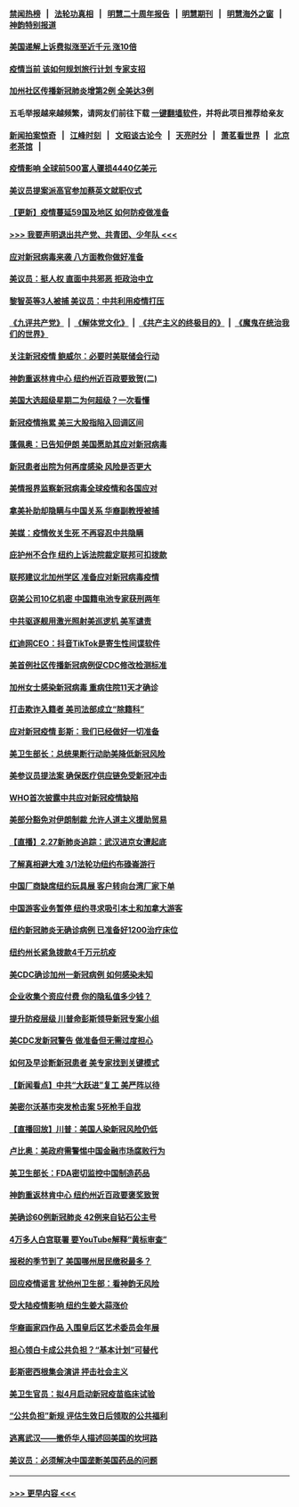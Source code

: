 #### [禁闻热榜](热点新闻.md?=0)  &nbsp;&nbsp;|&nbsp;&nbsp; [法轮功真相](https://github.com/gfw-breaker/truth/blob/master/README.md?=0) &nbsp;&nbsp;|&nbsp;&nbsp; [明慧二十周年报告](https://github.com/gfw-breaker/mh-reports/blob/master/README.md?=0) &nbsp;&nbsp;|&nbsp;&nbsp;[明慧期刊](https://github.com/gfw-breaker/mh-qikan) &nbsp;&nbsp;|&nbsp;&nbsp; [明慧海外之窗](https://github.com/gfw-breaker/mh-news/blob/master/README.md?=0) &nbsp;&nbsp;|&nbsp;&nbsp; [神韵特别报道](https://github.com/gfw-breaker/mh-news/blob/master/shenyun.md?=0)
#### [美国递解上诉费拟涨至近千元  涨10倍](../pages/nsc412/n11904466.md?t=02291802) 
#### [疫情当前 该如何规划旅行计划 专家支招](../pages/nsc412/n11903865.md?t=02291802) 
#### [加州社区传播新冠肺炎增第2例 全美达3例](../pages/nsc412/n11904070.md?t=02291802) 
#### 五毛举报越来越频繁，请网友们前往下载 [一键翻墙软件](https://github.com/gfw-breaker/ssr-accounts)，并将此项目推荐给亲友
#### [新闻拍案惊奇](https://github.com/gfw-breaker/banned-news/blob/master/pages/link4.md) &nbsp;&nbsp;|&nbsp;&nbsp; [江峰时刻](https://github.com/gfw-breaker/banned-news/blob/master/pages/link4.md) &nbsp;&nbsp;|&nbsp;&nbsp; [文昭谈古论今](https://github.com/gfw-breaker/banned-news/blob/master/pages/link4.md) &nbsp;&nbsp;|&nbsp;&nbsp; [天亮时分](https://github.com/gfw-breaker/banned-news/blob/master/pages/link4.md) &nbsp;&nbsp;|&nbsp;&nbsp; [萧茗看世界](https://github.com/gfw-breaker/banned-news/blob/master/pages/link4.md) &nbsp;&nbsp;|&nbsp;&nbsp; [北京老茶馆](https://github.com/gfw-breaker/banned-news/blob/master/pages/link4.md) &nbsp;&nbsp;|&nbsp;&nbsp; 
#### [疫情影响 全球前500富人骤损4440亿美元](../pages/nsc412/n11904283.md?t=02291802) 
#### [美议员提案派高官参加蔡英文就职仪式](../pages/nsc412/n11904166.md?t=02291802) 
#### [【更新】疫情蔓延59国及地区 如何防疫做准备](../pages/nsc412/n11890652.md?t=02291802) 
#### [>>> 我要声明退出共产党、共青团、少年队 <<<](https://github.com/begood0513/goodnews/blob/master/quit/letter.md) 
#### [应对新冠病毒来袭 八方面教你做好准备](../pages/nsc412/n11903736.md?t=02291802) 
#### [美议员：挺人权 直面中共邪恶 拒政治中立](../pages/nsc412/n11903790.md?t=02291802) 
#### [黎智英等3人被捕 美议员：中共利用疫情打压](../pages/nsc412/n11903768.md?t=02291802) 
#### [《九评共产党》](https://github.com/begood0513/9ping.md/blob/master/README.md) &nbsp;|&nbsp; [《解体党文化》](../../../../jtdwh.md/blob/master/README.md)  &nbsp;|&nbsp; [《共产主义的终极目的》](../../../../gczydzjmd.md/blob/master/README.md) &nbsp;|&nbsp; [《魔鬼在统治我们的世界》](../../../../mgztzwmdsj.md/blob/master/README.md) 
#### [关注新冠疫情 鲍威尔：必要时美联储会行动](../pages/nsc412/n11903672.md?t=02291802) 
#### [神韵重返林肯中心 纽约州近百政要致贺(二)](../pages/nsc412/n11897500.md?t=02291802) 
#### [美国大选超级星期二为何超级？一次看懂](../pages/nsc412/n11903490.md?t=02291802) 
#### [新冠疫情拖累 美三大股指陷入回调区间](../pages/nsc412/n11903211.md?t=02291802) 
#### [蓬佩奥：已告知伊朗 美国愿助其应对新冠病毒](../pages/nsc412/n11903212.md?t=02291802) 
#### [新冠患者出院为何再度感染 风险是否更大](../pages/nsc412/n11903262.md?t=02291802) 
#### [美情报界监察新冠病毒全球疫情和各国应对](../pages/nsc412/n11903098.md?t=02291802) 
#### [拿美补助却隐瞒与中国关系 华裔副教授被捕](../pages/nsc412/n11901687.md?t=02291802) 
#### [美媒：疫情攸关生死 不再容忍中共隐瞒](../pages/nsc412/n11901694.md?t=02291802) 
#### [庇护州不合作  纽约上诉法院裁定联邦可扣拨款](../pages/nsc412/n11902238.md?t=02291802) 
#### [联邦建议北加州学区 准备应对新冠病毒疫情](../pages/nsc412/n11902448.md?t=02291802) 
#### [窃美公司10亿机密 中国籍电池专家获刑两年](../pages/nsc412/n11901996.md?t=02291802) 
#### [中共驱逐舰用激光照射美巡逻机 美军谴责](../pages/nsc412/n11901964.md?t=02291802) 
#### [红迪网CEO：抖音TikTok是寄生性间谍软件](../pages/nsc412/n11901675.md?t=02291802) 
#### [美首例社区传播新冠病例促CDC修改检测标准](../pages/nsc412/n11901490.md?t=02291802) 
#### [加州女士感染新冠病毒 重病住院11天才确诊](../pages/nsc412/n11901246.md?t=02291802) 
#### [打击欺诈入籍者 美司法部成立“除籍科”](../pages/nsc412/n11901364.md?t=02291802) 
#### [应对新冠疫情 彭斯：我们已经做好一切准备](../pages/nsc412/n11901268.md?t=02291802) 
#### [美卫生部长：总统果断行动助美降低新冠风险](../pages/nsc412/n11900906.md?t=02291802) 
#### [美参议员提法案 确保医疗供应链免受新冠冲击](../pages/nsc412/n11901144.md?t=02291802) 
#### [WHO首次披露中共应对新冠疫情缺陷](../pages/nsc412/n11900978.md?t=02291802) 
#### [美部分豁免对伊朗制裁 允许人道主义援助贸易](../pages/nsc412/n11900859.md?t=02291802) 
#### [【直播】2.27新肺炎追踪：武汉进京女遭起底](../pages/nsc412/n11900415.md?t=02291802) 
#### [了解真相避大难  3/1法轮功纽约布碌崙游行](../pages/nsc412/n11899501.md?t=02291802) 
#### [中国厂商缺席纽约玩具展  客户转向台湾厂家下单](../pages/nsc412/n11899505.md?t=02291802) 
#### [中国游客业务暂停  纽约寻求吸引本土和加拿大游客](../pages/nsc412/n11899492.md?t=02291802) 
#### [纽约新冠肺炎无确诊病例  已准备好1200治疗床位](../pages/nsc412/n11899474.md?t=02291802) 
#### [纽约州长紧急拨款4千万元抗疫](../pages/nsc412/n11899477.md?t=02291802) 
#### [美CDC确诊加州一新冠病例 如何感染未知](../pages/nsc412/n11899165.md?t=02291802) 
#### [企业收集个资应付费 你的隐私值多少钱？](../pages/nsc412/n11898097.md?t=02291802) 
#### [提升防疫层级 川普命彭斯领导新冠专案小组](../pages/nsc412/n11898934.md?t=02291802) 
#### [美CDC发新冠警告 做准备但无需过度担心](../pages/nsc412/n11898923.md?t=02291802) 
#### [如何及早诊断新冠患者 美专家找到关键模式](../pages/nsc412/n11898626.md?t=02291802) 
#### [【新闻看点】中共“大跃进”复工 美严阵以待](../pages/nsc412/n11898221.md?t=02291802) 
#### [美密尔沃基市突发枪击案 5死枪手自戕](../pages/nsc412/n11898687.md?t=02291802) 
#### [【直播回放】川普：美国人染新冠风险仍低](../pages/nsc412/n11898088.md?t=02291802) 
#### [卢比奥：美政府需警惕中国金融市场腐败行为](../pages/nsc412/n11898327.md?t=02291802) 
#### [美卫生部长：FDA密切监控中国制造药品](../pages/nsc412/n11898231.md?t=02291802) 
#### [神韵重返林肯中心 纽约州近百政要褒奖致贺](../pages/nsc412/n11893366.md?t=02291802) 
#### [美确诊60例新冠肺炎 42例来自钻石公主号](../pages/nsc412/n11898098.md?t=02291802) 
#### [4万多人白宫联署 要YouTube解释“黄标审查”](../pages/nsc412/n11897803.md?t=02291802) 
#### [报税的季节到了 美国哪州居民缴税最多？](../pages/nsc412/n11897626.md?t=02291802) 
#### [回应疫情谣言 犹他州卫生部：看神韵无风险](../pages/nsc412/n11896078.md?t=02291802) 
#### [受大陆疫情影响  纽约生姜大蒜涨价](../pages/nsc412/n11896485.md?t=02291802) 
#### [华裔画家四作品  入围皇后区艺术委员会年展](../pages/nsc412/n11896497.md?t=02291802) 
#### [担心领白卡成公共负担？“基本计划”可替代](../pages/nsc412/n11896478.md?t=02291802) 
#### [彭斯密西根集会演讲 抨击社会主义](../pages/nsc412/n11896543.md?t=02291802) 
#### [美卫生官员：拟4月启动新冠疫苗临床试验](../pages/nsc412/n11896357.md?t=02291802) 
#### [“公共负担”新规  评估生效日后领取的公共福利](../pages/nsc412/n11893847.md?t=02291802) 
#### [逃离武汉——撤侨华人描述回美国的坎坷路](../pages/nsc412/n11895897.md?t=02291802) 
#### [美议员：必须解决中国垄断美国药品的问题](../pages/nsc412/n11895991.md?t=02291802) 

----
#### [ >>> 更早内容 <<< ](../indexes/nsc412-earlier.md)
